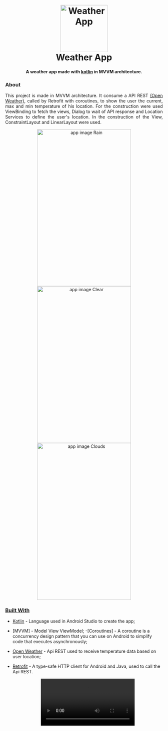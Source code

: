 <h1 align="center">
  <br>
  <img src="https://user-images.githubusercontent.com/79548186/221186300-25f23f4c-54c3-4afb-b3d3-3e7abdfa3c4e.png" alt="Weather App" width="150">
  <br>
  Weather App
  <br>
</h1>

<h4 align="center">A weather app made with <a href="https://kotlinlang.org/" target="_blank">kotlin</a> in MVVM architecture.</h4>

### About 

<p align="justify">This project is made in MVVM architecture. It consume a API REST <a href="https://openweathermap.org/">(Open Weather)</a>, called by Retrofit with coroutines, to show the user the current, max and min temperature of his location. For the construction were used ViewBinding to fetch the views, Dialog to wait of API response and Location Services to define the user's location. In the construction of the View, ConstraintLayout and LinearLayout were used.</p>

<p align="center">
<a href="https://user-images.githubusercontent.com/79548186/221209905-8dcee868-9ed6-456b-8462-2f22d955dcbe.png" target="_blank"><img src="https://user-images.githubusercontent.com/79548186/221209905-8dcee868-9ed6-456b-8462-2f22d955dcbe.png" alt="app image Rain" width="300" height="500">
<a href="https://user-images.githubusercontent.com/79548186/221209917-762b7a5f-9e9e-42d6-9dbc-8271c8f3449e.png" target="_blank"><img src="https://user-images.githubusercontent.com/79548186/221209917-762b7a5f-9e9e-42d6-9dbc-8271c8f3449e.png" alt="app image Clear" width="300" height="500">
<a href="https://user-images.githubusercontent.com/79548186/221209929-0dead647-b7fd-4e8e-a1dd-7f22df95cd67.png" target="_blank"><img src="https://user-images.githubusercontent.com/79548186/221209929-0dead647-b7fd-4e8e-a1dd-7f22df95cd67.png" alt="app image Clouds" width="300" height="500">
</p>
  
### Built With

- [Kotlin](https://kotlinlang.org/) - Language used in Android Studio to create the app;
- [MVVM] - Model View ViewModel;
 -[Coroutines] - A coroutine is a concurrency design pattern that you can use on Android to simplify code that executes asynchronously;
- [Open Weather](https://openweathermap.org/) - Api REST used to receive temperature data based on user location;
- [Retrofit](https://square.github.io/retrofit/) - A type-safe HTTP client for Android and Java, used to call the Api REST.
  
  <div align="center">
    <video src="https://user-images.githubusercontent.com/79548186/221211135-f416208a-725d-485e-94a7-ac8de5a1f66f.mp4">
  </div>

